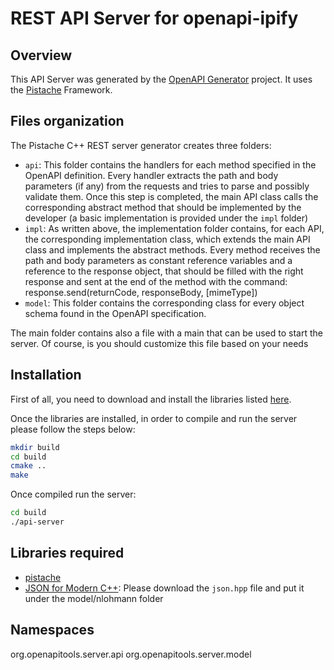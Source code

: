 # REST API Server for openapi-ipify

## Overview
This API Server was generated by the [OpenAPI Generator](https://openapi-generator.tech) project.
It uses the [Pistache](https://github.com/oktal/pistache) Framework.

## Files organization
The Pistache C++ REST server generator creates three folders:
- `api`: This folder contains the handlers for each method specified in the OpenAPI definition. Every handler extracts
the path and body parameters (if any) from the requests and tries to parse and possibly validate them.
Once this step is completed, the main API class calls the corresponding abstract method that should be implemented
by the developer (a basic implementation is provided under the `impl` folder)
- `impl`: As written above, the implementation folder contains, for each API, the corresponding implementation class,
which extends the main API class and implements the abstract methods.
Every method receives the path and body parameters as constant reference variables and a reference to the response
object, that should be filled with the right response and sent at the end of the method with the command:
response.send(returnCode, responseBody, [mimeType])
- `model`: This folder contains the corresponding class for every object schema found in the OpenAPI specification.

The main folder contains also a file with a main that can be used to start the server.
Of course, is you should customize this file based on your needs

## Installation
First of all, you need to download and install the libraries listed [here](#libraries-required).

Once the libraries are installed, in order to compile and run the server please follow the steps below:
```bash
mkdir build
cd build
cmake ..
make
```

Once compiled run the server:

```bash
cd build
./api-server
```

## Libraries required
- [pistache](http://pistache.io/quickstart)
- [JSON for Modern C++](https://github.com/nlohmann/json/#integration): Please download the `json.hpp` file and
put it under the model/nlohmann folder

## Namespaces
org.openapitools.server.api
org.openapitools.server.model
